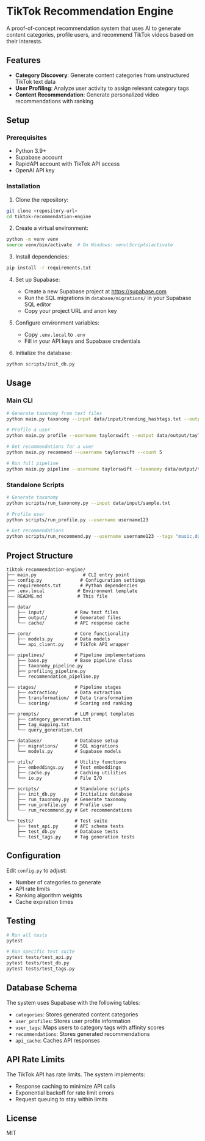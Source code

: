 # TikTok Recommendation Engine

A proof-of-concept recommendation system that uses AI to generate content categories, profile users, and recommend TikTok videos based on their interests.

## Features

- **Category Discovery**: Generate content categories from unstructured TikTok text data
- **User Profiling**: Analyze user activity to assign relevant category tags
- **Content Recommendation**: Generate personalized video recommendations with ranking

## Setup

### Prerequisites

- Python 3.9+
- Supabase account
- RapidAPI account with TikTok API access
- OpenAI API key

### Installation

1. Clone the repository:
```bash
git clone <repository-url>
cd tiktok-recommendation-engine
```

2. Create a virtual environment:
```bash
python -m venv venv
source venv/bin/activate  # On Windows: venv\Scripts\activate
```

3. Install dependencies:
```bash
pip install -r requirements.txt
```

4. Set up Supabase:
   - Create a new Supabase project at https://supabase.com
   - Run the SQL migrations in `database/migrations/` in your Supabase SQL editor
   - Copy your project URL and anon key

5. Configure environment variables:
   - Copy `.env.local` to `.env`
   - Fill in your API keys and Supabase credentials

6. Initialize the database:
```bash
python scripts/init_db.py
```

## Usage

### Main CLI

```bash
# Generate taxonomy from text files
python main.py taxonomy --input data/input/trending_hashtags.txt --output data/output/taxonomy.json -n 100

# Profile a user
python main.py profile --username taylorswift --output data/output/taylorswift_profile.json --taxonomy data/output/taxonomy.json

# Get recommendations for a user
python main.py recommend --username taylorswift --count 5

# Run full pipeline
python main.py pipeline --username taylorswift --taxonomy data/output/taxonomy.json
```

### Standalone Scripts

```bash
# Generate taxonomy
python scripts/run_taxonomy.py --input data/input/sample.txt

# Profile user
python scripts/run_profile.py --username username123

# Get recommendations
python scripts/run_recommend.py --username username123 --tags "music,dance"
```

## Project Structure

```
tiktok-recommendation-engine/
├── main.py                 # CLI entry point
├── config.py              # Configuration settings
├── requirements.txt       # Python dependencies
├── .env.local            # Environment template
├── README.md             # This file
│
├── data/
│   ├── input/           # Raw text files
│   ├── output/          # Generated files
│   └── cache/           # API response cache
│
├── core/                # Core functionality
│   ├── models.py        # Data models
│   └── api_client.py    # TikTok API wrapper
│
├── pipelines/           # Pipeline implementations
│   ├── base.py          # Base pipeline class
│   ├── taxonomy_pipeline.py
│   ├── profiling_pipeline.py
│   └── recommendation_pipeline.py
│
├── stages/              # Pipeline stages
│   ├── extraction/      # Data extraction
│   ├── transformation/  # Data transformation
│   └── scoring/         # Scoring and ranking
│
├── prompts/             # LLM prompt templates
│   ├── category_generation.txt
│   ├── tag_mapping.txt
│   └── query_generation.txt
│
├── database/            # Database setup
│   ├── migrations/      # SQL migrations
│   └── models.py        # Supabase models
│
├── utils/               # Utility functions
│   ├── embeddings.py    # Text embeddings
│   ├── cache.py         # Caching utilities
│   └── io.py            # File I/O
│
├── scripts/             # Standalone scripts
│   ├── init_db.py       # Initialize database
│   ├── run_taxonomy.py  # Generate taxonomy
│   ├── run_profile.py   # Profile user
│   └── run_recommend.py # Get recommendations
│
└── tests/               # Test suite
    ├── test_api.py      # API schema tests
    ├── test_db.py       # Database tests
    └── test_tags.py     # Tag generation tests
```

## Configuration

Edit `config.py` to adjust:
- Number of categories to generate
- API rate limits
- Ranking algorithm weights
- Cache expiration times

## Testing

```bash
# Run all tests
pytest

# Run specific test suite
pytest tests/test_api.py
pytest tests/test_db.py
pytest tests/test_tags.py
```

## Database Schema

The system uses Supabase with the following tables:
- `categories`: Stores generated content categories
- `user_profiles`: Stores user profile information
- `user_tags`: Maps users to category tags with affinity scores
- `recommendations`: Stores generated recommendations
- `api_cache`: Caches API responses

## API Rate Limits

The TikTok API has rate limits. The system implements:
- Response caching to minimize API calls
- Exponential backoff for rate limit errors
- Request queuing to stay within limits

## License

MIT